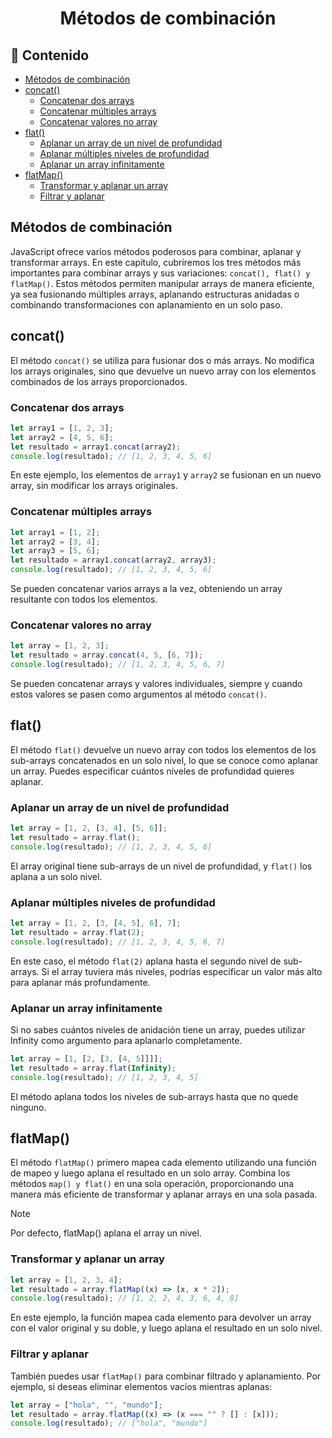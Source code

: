<h1 align='center'>Métodos de combinación</h1>

<h2>📑 Contenido</h2>

- [Métodos de combinación](#métodos-de-combinación)
- [concat()](#concat)
  - [Concatenar dos arrays](#concatenar-dos-arrays)
  - [Concatenar múltiples arrays](#concatenar-múltiples-arrays)
  - [Concatenar valores no array](#concatenar-valores-no-array)
- [flat()](#flat)
  - [Aplanar un array de un nivel de profundidad](#aplanar-un-array-de-un-nivel-de-profundidad)
  - [Aplanar múltiples niveles de profundidad](#aplanar-múltiples-niveles-de-profundidad)
  - [Aplanar un array infinitamente](#aplanar-un-array-infinitamente)
- [flatMap()](#flatmap)
  - [Transformar y aplanar un array](#transformar-y-aplanar-un-array)
  - [Filtrar y aplanar](#filtrar-y-aplanar)

## Métodos de combinación

JavaScript ofrece varios métodos poderosos para combinar, aplanar y transformar arrays. En este capítulo, cubriremos los tres métodos más importantes para combinar arrays y sus variaciones: `concat(), flat() y flatMap()`. Estos métodos permiten manipular arrays de manera eficiente, ya sea fusionando múltiples arrays, aplanando estructuras anidadas o combinando transformaciones con aplanamiento en un solo paso.

## concat()

El método `concat()` se utiliza para fusionar dos o más arrays. No modifica los arrays originales, sino que devuelve un nuevo array con los elementos combinados de los arrays proporcionados.

### Concatenar dos arrays

```js
let array1 = [1, 2, 3];
let array2 = [4, 5, 6];
let resultado = array1.concat(array2);
console.log(resultado); // [1, 2, 3, 4, 5, 6]
```

En este ejemplo, los elementos de `array1` y `array2` se fusionan en un nuevo array, sin modificar los arrays originales.

### Concatenar múltiples arrays

```js
let array1 = [1, 2];
let array2 = [3, 4];
let array3 = [5, 6];
let resultado = array1.concat(array2, array3);
console.log(resultado); // [1, 2, 3, 4, 5, 6]
```

Se pueden concatenar varios arrays a la vez, obteniendo un array resultante con todos los elementos.

### Concatenar valores no array

```js
let array = [1, 2, 3];
let resultado = array.concat(4, 5, [6, 7]);
console.log(resultado); // [1, 2, 3, 4, 5, 6, 7]
```

Se pueden concatenar arrays y valores individuales, siempre y cuando estos valores se pasen como argumentos al método `concat()`.

## flat()

El método `flat()` devuelve un nuevo array con todos los elementos de los sub-arrays concatenados en un solo nivel, lo que se conoce como aplanar un array. Puedes especificar cuántos niveles de profundidad quieres aplanar.

### Aplanar un array de un nivel de profundidad

```js
let array = [1, 2, [3, 4], [5, 6]];
let resultado = array.flat();
console.log(resultado); // [1, 2, 3, 4, 5, 6]
```

El array original tiene sub-arrays de un nivel de profundidad, y `flat()` los aplana a un solo nivel.

### Aplanar múltiples niveles de profundidad

```js
let array = [1, 2, [3, [4, 5], 6], 7];
let resultado = array.flat(2);
console.log(resultado); // [1, 2, 3, 4, 5, 6, 7]
```

En este caso, el método `flat(2)` aplana hasta el segundo nivel de sub-arrays. Si el array tuviera más niveles, podrías especificar un valor más alto para aplanar más profundamente.

### Aplanar un array infinitamente

Si no sabes cuántos niveles de anidación tiene un array, puedes utilizar Infinity como argumento para aplanarlo completamente.

```js
let array = [1, [2, [3, [4, 5]]]];
let resultado = array.flat(Infinity);
console.log(resultado); // [1, 2, 3, 4, 5]
```

El método aplana todos los niveles de sub-arrays hasta que no quede ninguno.

## flatMap()

El método `flatMap()` primero mapea cada elemento utilizando una función de mapeo y luego aplana el resultado en un solo array. Combina los métodos `map() y flat()` en una sola operación, proporcionando una manera más eficiente de transformar y aplanar arrays en una sola pasada.

> [!NOTE]
> Por defecto, flatMap() aplana el array un nivel.

### Transformar y aplanar un array

```js
let array = [1, 2, 3, 4];
let resultado = array.flatMap((x) => [x, x * 2]);
console.log(resultado); // [1, 2, 2, 4, 3, 6, 4, 8]
```

En este ejemplo, la función mapea cada elemento para devolver un array con el valor original y su doble, y luego aplana el resultado en un solo nivel.

### Filtrar y aplanar

También puedes usar `flatMap()` para combinar filtrado y aplanamiento. Por ejemplo, si deseas eliminar elementos vacíos mientras aplanas:

```js
let array = ["hola", "", "mundo"];
let resultado = array.flatMap((x) => (x === "" ? [] : [x]));
console.log(resultado); // ["hola", "mundo"]
```

